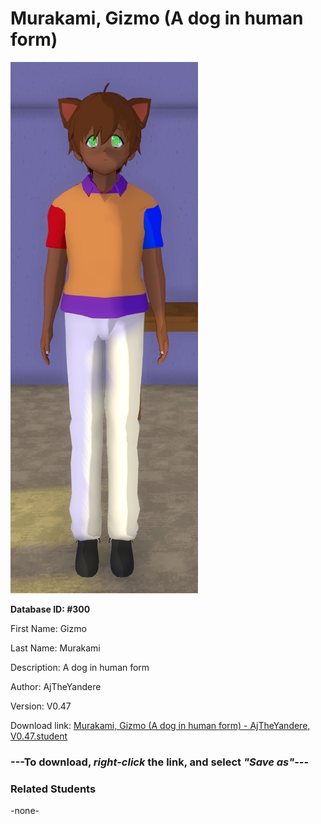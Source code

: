 # Murakami, Gizmo (A dog in human form)

<img src="Files/Murakami, Gizmo (A dog in human form).png" title="Murakami, Gizmo (A dog in human form) - AjTheYandere, V0.47">

**Database ID: #300**

First Name: Gizmo

Last Name: Murakami

Description: A dog in human form

Author: AjTheYandere

Version: V0.47

Download link: <a href="https://raw.githubusercontent.com/Arbiter1223/Daigaku-Gurashi-Custom-Students/master/Students/Files/Murakami%2C%20Gizmo%20(A%20dog%20in%20human%20form)%20-%20AjTheYandere%2C%20V0.47.student">Murakami, Gizmo (A dog in human form) - AjTheYandere, V0.47.student</a>

### ---**To download, _right-click_ the link, and select _"Save as"_**---

### Related Students

-none-
